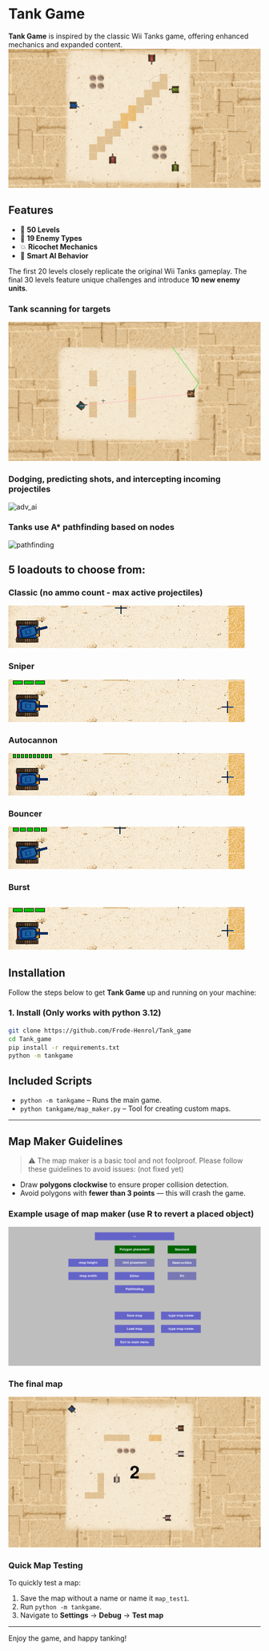 # Tank Game

**Tank Game** is inspired by the classic Wii Tanks game, offering enhanced mechanics and expanded content.
![predict](docs/gifs/battle_example.gif)

## Features

- 🎯 **50 Levels**  
- 🤖 **19 Enemy Types**  
- 💥 **Ricochet Mechanics**  
- 🧠 **Smart AI Behavior**
  
The first 20 levels closely replicate the original Wii Tanks gameplay. The final 30 levels feature unique challenges and introduce **10 new enemy units**.

### Tank scanning for targets
![predict](docs/gifs/gif_predict.gif)

### Dodging, predicting shots, and intercepting incoming projectiles
![adv_ai](docs/gifs/gif_adv_ai.gif)

### Tanks use A* pathfinding based on nodes
![pathfinding](docs/gifs/gif_pathfinding.gif)

## 5 loadouts to choose from:

### Classic (no ammo count - max active projectiles)
![loadout](docs/gifs/classic.gif)
### Sniper
![loadout](docs/gifs/sniper.gif)
### Autocannon
![loadout](docs/gifs/autocannon.gif)
### Bouncer
![loadout](docs/gifs/bouncer.gif)
### Burst
![loadout](docs/gifs/burst.gif)
---

## Installation

Follow the steps below to get **Tank Game** up and running on your machine:

### 1. Install (Only works with python 3.12)

```bash
git clone https://github.com/Frode-Henrol/Tank_game
cd Tank_game
pip install -r requirements.txt
python -m tankgame
```

## Included Scripts

- `python -m tankgame` – Runs the main game.
- `python tankgame/map_maker.py` – Tool for creating custom maps.

---

## Map Maker Guidelines

> ⚠️ The map maker is a basic tool and not foolproof. Please follow these guidelines to avoid issues: (not fixed yet)

- Draw **polygons clockwise** to ensure proper collision detection.
- Avoid polygons with **fewer than 3 points** — this will crash the game.

### Example usage of map maker (use R to revert a placed object)
![map_maker](docs/gifs/gif_mapmaker.gif)

### The final map
![map_maker](docs/gifs/gif_mapmaker_done.gif)

### Quick Map Testing

To quickly test a map:
1. Save the map without a name or name it `map_test1`.
2. Run `python -m tankgame`.
3. Navigate to **Settings** → **Debug** → **Test map**

---

Enjoy the game, and happy tanking!
